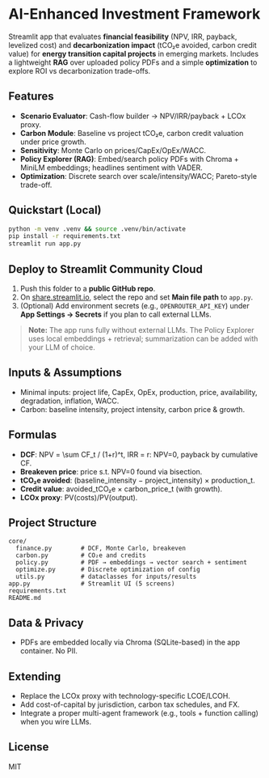 
# AI-Enhanced Investment Framework

Streamlit app that evaluates **financial feasibility** (NPV, IRR, payback, levelized cost) and **decarbonization impact** (tCO₂e avoided, carbon credit value) for **energy transition capital projects** in emerging markets. Includes a lightweight **RAG** over uploaded policy PDFs and a simple **optimization** to explore ROI vs decarbonization trade-offs.

## Features
- **Scenario Evaluator**: Cash-flow builder → NPV/IRR/payback + LCOx proxy.
- **Carbon Module**: Baseline vs project tCO₂e, carbon credit valuation under price growth.
- **Sensitivity**: Monte Carlo on prices/CapEx/OpEx/WACC.
- **Policy Explorer (RAG)**: Embed/search policy PDFs with Chroma + MiniLM embeddings; headlines sentiment with VADER.
- **Optimization**: Discrete search over scale/intensity/WACC; Pareto-style trade-off.

## Quickstart (Local)
```bash
python -m venv .venv && source .venv/bin/activate
pip install -r requirements.txt
streamlit run app.py
```

## Deploy to Streamlit Community Cloud
1. Push this folder to a **public GitHub repo**.
2. On [share.streamlit.io](https://share.streamlit.io), select the repo and set **Main file path** to `app.py`.
3. (Optional) Add environment secrets (e.g., `OPENROUTER_API_KEY`) under **App Settings → Secrets** if you plan to call external LLMs.

> **Note:** The app runs fully without external LLMs. The Policy Explorer uses local embeddings + retrieval; summarization can be added with your LLM of choice.

## Inputs & Assumptions
- Minimal inputs: project life, CapEx, OpEx, production, price, availability, degradation, inflation, WACC.
- Carbon: baseline intensity, project intensity, carbon price & growth.

## Formulas
- **DCF**: NPV = \sum CF_t / (1+r)^t, IRR = r: NPV=0, payback by cumulative CF.
- **Breakeven price**: price s.t. NPV=0 found via bisection.
- **tCO₂e avoided**: (baseline_intensity − project_intensity) × production_t.
- **Credit value**: avoided_tCO₂e × carbon_price_t (with growth).
- **LCOx proxy**: PV(costs)/PV(output).

## Project Structure
```
core/
  finance.py        # DCF, Monte Carlo, breakeven
  carbon.py         # CO₂e and credits
  policy.py         # PDF → embeddings → vector search + sentiment
  optimize.py       # Discrete optimization of config
  utils.py          # dataclasses for inputs/results
app.py              # Streamlit UI (5 screens)
requirements.txt
README.md
```

## Data & Privacy
- PDFs are embedded locally via Chroma (SQLite-based) in the app container. No PII.

## Extending
- Replace the LCOx proxy with technology-specific LCOE/LCOH.
- Add cost-of-capital by jurisdiction, carbon tax schedules, and FX.
- Integrate a proper multi-agent framework (e.g., tools + function calling) when you wire LLMs.

## License
MIT
